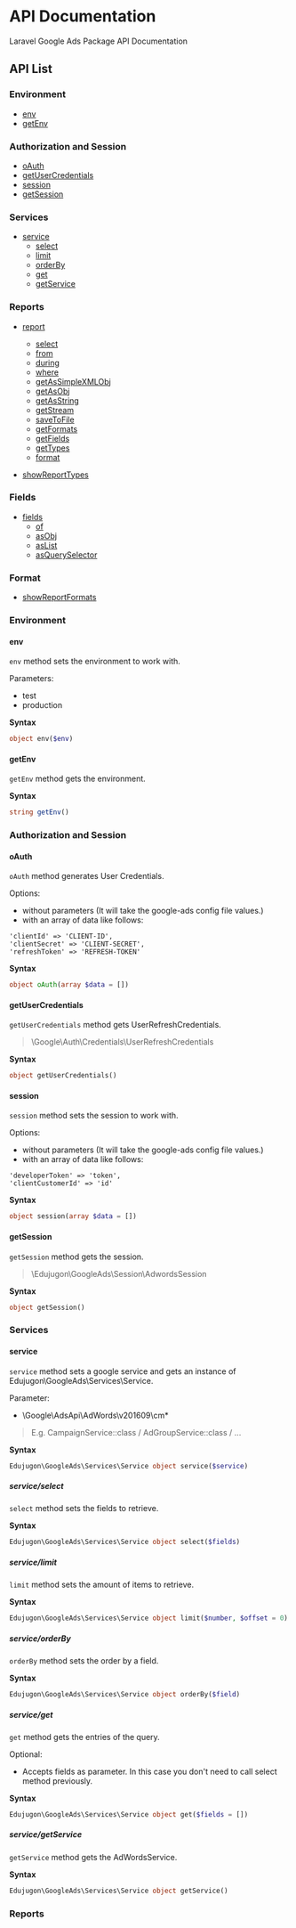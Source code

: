 #   API Documentation

Laravel Google Ads Package API Documentation

## API List

### Environment

- [env](https://edujugon.github.io/laravel-google-ads/API-Documentation#env)
- [getEnv](https://edujugon.github.io/laravel-google-ads/API-Documentation#getenv)

### Authorization and Session

- [oAuth](https://edujugon.github.io/laravel-google-ads/API-Documentation#oauth)
- [getUserCredentials](https://edujugon.github.io/laravel-google-ads/API-Documentation#getusercredentials)
- [session](https://edujugon.github.io/laravel-google-ads/API-Documentation#session)
- [getSession](https://edujugon.github.io/laravel-google-ads/API-Documentation#getsession)

### Services

- [service](https://edujugon.github.io/laravel-google-ads/API-Documentation#service)
    - [select](https://edujugon.github.io/laravel-google-ads/API-Documentation#serviceselect)
    - [limit](https://edujugon.github.io/laravel-google-ads/API-Documentation#servicelimit)
    - [orderBy](https://edujugon.github.io/laravel-google-ads/API-Documentation#serviceorderby)
    - [get](https://edujugon.github.io/laravel-google-ads/API-Documentation#serviceget)
    - [getService](https://edujugon.github.io/laravel-google-ads/API-Documentation#servicegetservice)
    
### Reports

- [report](https://edujugon.github.io/laravel-google-ads/API-Documentation#report)
    - [select](https://edujugon.github.io/laravel-google-ads/API-Documentation#reportselect)
    - [from](https://edujugon.github.io/laravel-google-ads/API-Documentation#reportfrom)
    - [during](https://edujugon.github.io/laravel-google-ads/API-Documentation#reportduring)
    - [where](https://edujugon.github.io/laravel-google-ads/API-Documentation#reportwhere)
    - [getAsSimpleXMLObj](https://edujugon.github.io/laravel-google-ads/API-Documentation#reportgetassimplexmlobj)
    - [getAsObj](https://edujugon.github.io/laravel-google-ads/API-Documentation#reportgetasobj)
    - [getAsString](https://edujugon.github.io/laravel-google-ads/API-Documentation#reportgetasstring)
    - [getStream](https://edujugon.github.io/laravel-google-ads/API-Documentation#reportgetstream)
    - [saveToFile](https://edujugon.github.io/laravel-google-ads/API-Documentation#reportsavetofile)
    - [getFormats](https://edujugon.github.io/laravel-google-ads/API-Documentation#reportgetformats)
    - [getFields](https://edujugon.github.io/laravel-google-ads/API-Documentation#reportgetfields)
    - [getTypes](https://edujugon.github.io/laravel-google-ads/API-Documentation#reportgettypes)
    - [format](https://edujugon.github.io/laravel-google-ads/API-Documentation#reportformat)
    
- [showReportTypes](https://edujugon.github.io/laravel-google-ads/API-Documentation#showreporttypes)

### Fields

- [fields](https://edujugon.github.io/laravel-google-ads/API-Documentation#fields)
    - [of](https://edujugon.github.io/laravel-google-ads/API-Documentation#fieldsof)
    - [asObj](https://edujugon.github.io/laravel-google-ads/API-Documentation#fieldsasobj)
    - [asList](https://edujugon.github.io/laravel-google-ads/API-Documentation#fieldsaslist)
    - [asQuerySelector](https://edujugon.github.io/laravel-google-ads/API-Documentation#fieldsasqueryselector)
    
### Format

- [showReportFormats](https://edujugon.github.io/laravel-google-ads/API-Documentation#showreportformats)
  

### Environment

#### env

`env` method sets the environment to work with.

Parameters:

*   test
*   production

**Syntax**

```php
object env($env)
```

#### getEnv

`getEnv` method gets the environment.

**Syntax**

```php
string getEnv()
```

### Authorization and Session

#### oAuth

`oAuth` method generates User Credentials.

Options:

*   without parameters (It will take the google-ads config file values.)
*   with an array of data like follows:
```
'clientId' => 'CLIENT-ID',
'clientSecret' => 'CLIENT-SECRET',
'refreshToken' => 'REFRESH-TOKEN'
```

**Syntax**

```php
object oAuth(array $data = [])
```

#### getUserCredentials

`getUserCredentials` method gets UserRefreshCredentials.
>   \Google\Auth\Credentials\UserRefreshCredentials

**Syntax**

```php
object getUserCredentials()
```

#### session

`session` method sets the session to work with.

Options:

*   without parameters (It will take the google-ads config file values.)
*   with an array of data like follows:
```
'developerToken' => 'token',
'clientCustomerId' => 'id'
```

**Syntax**

```php
object session(array $data = [])
```

#### getSession

`getSession` method gets the session.
>   \Edujugon\GoogleAds\Session\AdwordsSession

**Syntax**

```php
object getSession()
```

### Services
    
#### service

`service` method sets a google service and gets an instance of Edujugon\GoogleAds\Services\Service.

Parameter:

*   \Google\AdsApi\AdWords\v201609\cm\*
>   E.g. CampaignService::class / AdGroupService::class / ...

**Syntax**

```php
Edujugon\GoogleAds\Services\Service object service($service)
```

##### service/select

`select` method sets the fields to retrieve.

**Syntax**

```php
Edujugon\GoogleAds\Services\Service object select($fields)
```

##### service/limit

`limit` method sets the amount of items to retrieve.

**Syntax**

```php
Edujugon\GoogleAds\Services\Service object limit($number, $offset = 0)
```

##### service/orderBy

`orderBy` method sets the order by a field.

**Syntax**

```php
Edujugon\GoogleAds\Services\Service object orderBy($field)
```

##### service/get

`get` method gets the entries of the query.

Optional:

*   Accepts fields as parameter. In this case you don't need to call select method previously.

**Syntax**

```php
Edujugon\GoogleAds\Services\Service object get($fields = [])
```

##### service/getService

`getService` method gets the AdWordsService.

**Syntax**

```php
Edujugon\GoogleAds\Services\Service object getService()
```

### Reports
